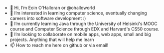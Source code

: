 - 👋 Hi, I’m Eoin O'Halloran or @ohalloworld
- 👀 I’m interested in learning computer science, eventually changing careers into software development :)
- 🌱 I’m currently learning Java through the University of Helsinki's MOOC course and Computer Science through EDX and Harvard's CS50 course.
- 💞️ I’m looking to collaborate on mobile apps, web apps, small and big projects. Anything that will help me learn
- 📫 How to reach me here on github or via email!

<!---
ohalloworld/ohalloworld is a ✨ special ✨ repository because its `README.md` (this file) appears on your GitHub profile.
You can click the Preview link to take a look at your changes.
--->
